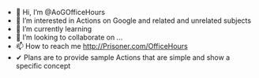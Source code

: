 - 👋 Hi, I’m @AoGOfficeHours
- 👀 I’m interested in Actions on Google and related and unrelated subjects
- 🌱 I’m currently learning
- 💞️ I’m looking to collaborate on ...
- 📫 How to reach me http://Prisoner.com/OfficeHours
- ✔ Plans are to provide sample Actions that are simple and show a specific concept

<!---
AoGOfficeHours/AoGOfficeHours is a ✨ special ✨ repository because its `README.md` (this file) appears on your GitHub profile.
You can click the Preview link to take a look at your changes.
--->
